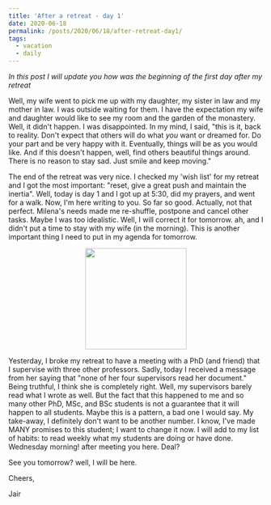 ```yaml
---
title: 'After a retreat - day 1'
date: 2020-06-18
permalink: /posts/2020/06/18/after-retreat-day1/
tags:
  - vacation
  - daily
---
```


*In this post I will update you how was the beginning of the first day after my retreat*

Well, my wife went to pick me up with my daughter, my sister in law and my mother in law. I was outside waiting for them. I have the expectation my wife and daughter would like to see my room and the garden of the monastery. Well, it didn't happen. I was disappointed. In my mind, I said, "this is it, back to reality. Don't expect that others will do what *you* want or dreamed for. Do your part and be very happy with it. Eventually, things will be as you would like. And if this doesn't happen, well, find others beautiful things around. There is no reason to stay sad. Just smile and keep moving." 

The end of the retreat was very nice. I checked my 'wish list' for my retreat and I got the most important: "reset, give a great push and maintain the inertia". Well, today is day 1 and I got up at 5:30, did my prayers, and went for a walk. Now, I'm here writing to you. So far so good. Actually, not that perfect. Milena's needs made me re-shuffle, postpone and cancel other tasks. Maybe I was too idealistic. Well, I will correct it for tomorrow. ah, and I didn't put a time to stay with my wife (in the morning). This is another important thing I need to put in my agenda for tomorrow. 

<!-- How to embed google photos: https://webapps.stackexchange.com/questions/95450/how-to-embed-single-photo-from-google-photos-album -->
<div align='center'>
  <img src="https://lh3.googleusercontent.com/pw/ACtC-3cT7UHOoRWqUOf-bHx_8GkEEqir43T9pQvuUjUA6_enntouny9baZHjRDLnHANi7DkqxWZ-Prrw6XVlWYjuHK89rvs0W97xpPnND3eVKJshunzghi45QacFj1IMVPxfaK62P4aZldYp2NEIc4db-VMZNA=w1108-h1476-no?authuser=0" width="200"/>
</div>

Yesterday, I broke my retreat to have a meeting with a PhD (and friend) that I supervise with three other professors. Sadly, today I received a message from her saying that "none of her four supervisors read her document." Being truthful, I think she is completely right. Well, my supervisors barely read what I wrote as well. But the fact that this happened to me and so many other PhD, MSc, and BSc students is not a guarantee that it will happen to all students. Maybe this is a pattern, a bad one I would say. My take-away, I definitely don't want to be another number. I know, I've made MANY promises to this student; I want to change it now. I will add to my list of habits: to read weekly what my students are doing or have done. Wednesday morning! after meeting you here. Deal?

See you tomorrow? well, I will be here.

Cheers,

Jair
